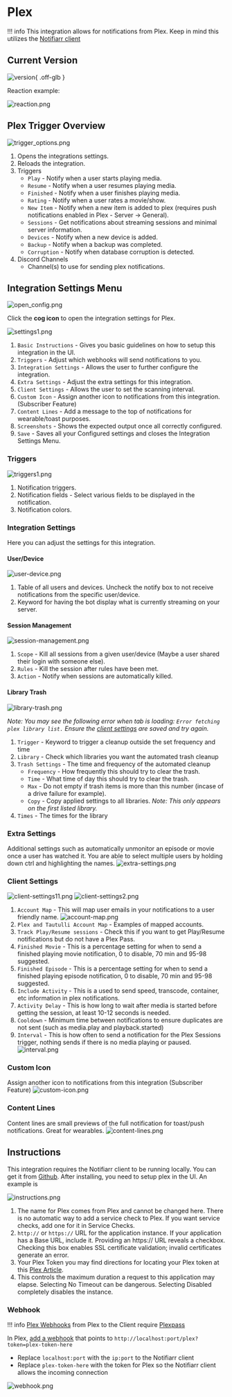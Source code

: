 # Plex

!!! info
    This integration allows for notifications from Plex. Keep in mind this utilizes the [Notifiarr client](../../pages/client/install.md)

## Current Version

![version](https://img.shields.io/badge/dynamic/json?query=%24.version&url=https%3A%2F%2Fraw.githubusercontent.com%2Fhotio%2Fplex%2Frelease%2FVERSION.json&label=Latest%20Version&style=for-the-badge&color=526cfe){ .off-glb }

Reaction example:

![reaction.png](../../assets/screenshots/integrations/plex/reaction.png)

## Plex Trigger Overview

![trigger_options.png](../../assets/screenshots/integrations/plex/trigger_options.png)

1. Opens the integrations settings.
1. Reloads the integration.
1. Triggers
    - `Play` - Notify when a user starts playing media.
    - `Resume` - Notify when a user resumes playing media.
    - `Finished` - Notify when a user finishes playing media.
    - `Rating` - Notify when a user rates a movie/show.
    - `New Item` - Notify when a new item is added to plex (requires push notifications enabled in Plex - Server -> General).
    - `Sessions` - Get notifications about streaming sessions and minimal server information.
    - `Devices` - Notify when a new device is added.
    - `Backup` - Notify when a backup was completed.
    - `Corruption` - Notify when database corruption is detected.
1. Discord Channels
    - Channel(s) to use for sending plex notifications.

## Integration Settings Menu

![open_config.png](../../assets/screenshots/integrations/plex/open_config.png)

Click the **cog icon** to open the integration settings for Plex.

![settings1.png](../../assets/screenshots/integrations/plex/settings1.png)

1. `Basic Instructions` - Gives you basic guidelines on how to setup this integration in the UI.
1. `Triggers` - Adjust which webhooks will send notifications to you.
1. `Integration Settings` - Allows the user to further configure the integration.
1. `Extra Settings` - Adjust the extra settings for this integration.
1. `Client Settings` - Allows the user to set the scanning interval.
1. `Custom Icon` - Assign another icon to notifications from this integration. (Subscriber Feature)
1. `Content Lines` - Add a message to the top of notifications for wearable/toast purposes.
1. `Screenshots` - Shows the expected output once all correctly configured.
1. `Save` - Saves all your Configured settings and closes the Integration Settings Menu.

### Triggers

![triggers1.png](../../assets/screenshots/integrations/plex/triggers1.png)

1. Notification triggers.
1. Notification fields - Select various fields to be displayed in the notification.
1. Notification colors.

### Integration Settings

Here you can adjust the settings for this integration.

#### User/Device

![user-device.png](../../assets/screenshots/integrations/plex/user-device.png)

1. Table of all users and devices. Uncheck the notify box to not receive notifications from the specific user/device.
1. Keyword for having the bot display what is currently streaming on your server.

#### Session Management

![session-management.png](../../assets/screenshots/integrations/plex/session-management.png)

1. `Scope` - Kill all sessions from a given user/device (Maybe a user shared their login with someone else).
2. `Rules` - Kill the session after rules have been met.
3. `Action` - Notify when sessions are automatically killed.

#### Library Trash

![library-trash.png](../../assets/screenshots/integrations/plex/library-trash.png)

*Note: You may see the following error when tab is loading: `Error fetching plex library list.` Ensure the [client settings](#client-settings) are saved and try again.*

1. `Trigger` - Keyword to trigger a cleanup outside the set frequency and time
2. `Library` - Check which libraries you want the automated trash cleanup
3. `Trash Settings` - The time and frequency of the automated cleanup
    - `Frequency` - How frequently this should try to clear the trash.
    - `Time` - What time of day this should try to clear the trash.
    - `Max` - Do not empty if trash items is more than this number (incase of a drive failure for example).
    - `Copy` - Copy applied settings to all libraries. *Note: This only appears on the first listed library.*
4. `Times` - The times for the library

### Extra Settings

Additional settings such as automatically unmonitor an episode or movie once a user has watched it. You are able to select multiple users by holding down ctrl and highlighting the names.
![extra-settings.png](../../assets/screenshots/integrations/plex/extra-settings.png)

### Client Settings

![client-settings11.png](../../assets/screenshots/integrations/plex/client-settings11.png)
![client-settings2.png](../../assets/screenshots/integrations/plex/client-settings2.png)

1. `Account Map` - This will map user emails in your notifications to a user friendly name.
![account-map.png](../../assets/screenshots/integrations/plex/account-map.png)
1. `Plex and Tautulli Account Map` - Examples of mapped accounts.
1. `Track Play/Resume sessions` - Check this if you want to get Play/Resume notifications but do not have a Plex Pass.
1. `Finished Movie` - This is a percentage setting for when to send a finished playing movie notification, 0 to disable, 70 min and 95-98 suggested.
1. `Finished Episode` - This is a percentage setting for when to send a finished playing episode notification, 0 to disable, 70 min and 95-98 suggested.
1. `Include Activity` - This is a used to send speed, transcode, container, etc information in plex notifications.
1. `Activity Delay` - This is how long to wait after media is started before getting the session, at least 10-12 seconds is needed.
1. `Cooldown` - Minimum time between notifications to ensure duplicates are not sent (such as media.play and playback.started)
1. `Interval` - This is how often to send a notification for the Plex Sessions trigger, nothing sends if there is no media playing or paused.
![interval.png](../../assets/screenshots/integrations/plex/interval.png)

### Custom Icon

Assign another icon to notifications from this integration (Subscriber Feature)
![custom-icon.png](../../assets/screenshots/integrations/plex/custom-icon.png)

### Content Lines

Content lines are small previews of the full notification for toast/push notifications. Great for wearables.
![content-lines.png](../../assets/screenshots/integrations/plex/content-lines.png)

## Instructions

This integration requires the Notifiarr client to be running locally. You can get it from [Github](https://github.com/Notifiarr/notifiarr/releases). After installing, you need to setup plex in the UI. An example is

![instructions.png](../../assets/screenshots/integrations/plex/instructions.png)

1. The name for Plex comes from Plex and cannot be changed here. There is no automatic way to add a service check to Plex. If you want service checks, add one for it in Service Checks.
1. `http://` or `https://` URL for the application instance. If your application has a Base URL, include it. Providing an https:// URL reveals a checkbox. Checking this box enables SSL certificate validation; invalid certificates generate an error.
1. Your Plex Token you may find directions for locating your Plex token at this [Plex Article](https://support.plex.tv/articles/204059436-finding-an-authentication-token-x-plex-token/).
1. This controls the maximum duration a request to this application may elapse. Selecting No Timeout can be dangerous. Selecting Disabled completely disables the instance.

### Webhook

!!! info
    [Plex Webhooks](https://support.plex.tv/articles/115002267687-webhooks/) from Plex to the Client require
    [Plexpass](https://www.plex.tv/plex-pass/)

In Plex, [add a webhook](https://app.plex.tv/desktop/#!/settings/webhooks) that points to `http://localhost:port/plex?token=plex-token-here`

- Replace `localhost:port` with the `ip:port` to the Notifiarr client
- Replace `plex-token-here` with the token for Plex so the Notifiarr client allows the incoming connection

![webhook.png](../../assets/screenshots/integrations/plex/webhook.png)
